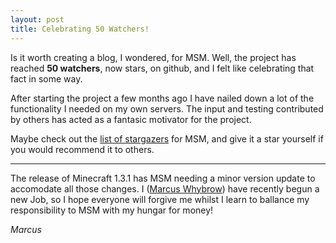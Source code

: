 ```yaml
---
layout: post
title: Celebrating 50 Watchers!
---
```


Is it worth creating a blog, I wondered, for MSM. Well, the project has reached **50 watchers**, now stars, on github, and I felt like celebrating that fact in some way.

After starting the project a few months ago I have nailed down a lot of the functionality I needed on my own servers. The input and testing contributed by others has acted as a fantasic motivator for the project.

Maybe check out the [list of stargazers][stargazers] for MSM, and give it a star yourself if you would recommend it to others.

---

The release of Minecraft 1.3.1 has MSM needing a minor version update to accomodate all those changes. I ([Marcus Whybrow][me]) have recently begun a new Job, so I hope everyone will forgive me whilst I learn to ballance my responsibility to MSM with my hungar for money!

*Marcus*

[stargazers]: https://github.com/marcuswhybrow/minecraft-server-manager/stargazers
[me]: https://github.com/marcuswhybrow
